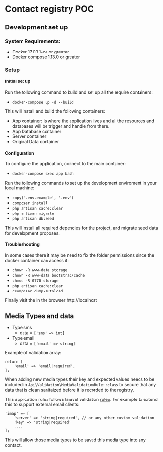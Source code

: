 # Contact registry POC

## Development set up
### System Requirements:
- Docker 17.03.1-ce or greater
- Docker compose 1.13.0 or greater

### Setup
#### Initial set up
Run the following command to build and set up all the require containers:

- `docker-compose up -d --build`

This will install and build the following containers:
- App container: Is where the application lives and all the resources and databases will be trigger and handle from there.
- App Database container
- Server container
- Original Data container

#### Configuration
To configure the application, connect to the main container:

- `docker-compose exec app bash`

Run the following commands to set up the development enviroment in your local machine:

- `copy('.env.example', '.env')`
- `composer install`
- `php artisan cache:clear`
- `php artisan migrate`
- `php artisan db:seed`

This will install all required depencies for the project, and migrate seed data for development proposes.


#### Troubleshooting
In some cases there it may be need to fix the folder permissions since the docker container can access it:

- `chown -R www-data storage`
- `chown -R www-data bootstrap/cache`
- `chmod -R 0770 storage`
- `php artisan cache:clear` 
- `csomposer dump-autoload`

Finally visit the in the browser http://localhost

## Media Types and data 

- Type sms
    - data = `['sms' => int]`
- Type email
    - data = `['email' => string]`
    
 Example of validation array:
 
```
return [
    'email' => 'email|required',
];
``` 

When adding new media types their key and expected values needs to be included in `Api\Validation\MediaValidationRule::class`  to secure that any data that is clean sanitaized before it is recorded to the registry. 

This application rules follows laravel validation [rules](https://laravel.com/docs/5.4/validation#available-validation-rules). For example to extend this to support external email clients:

```
'imap' => [
    'server' => 'string|required', // or any other custom validation
    'key' => 'string|required'
    ....
];
```
This will allow those media types to be saved this media type into any contact.